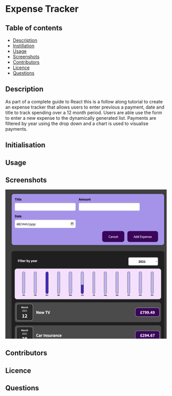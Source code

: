 # Expense Tracker 

 ## Table of contents

  * [Description](#Description)
  * [Instillation](#Instillation)
  * [Usage](#Usage)
  * [Screenshots](#Screenshots)
  * [Contributors](#Contributing)
  * [Licence](#License)
  * [Questions](#Questions)
  

## Description
As part of a complete guide to React this is a follow along tutorial to create an expense tracker that allows users to enter previous a payment, date and title to track spending over a 12 month period. Users are able use the form to enter a new expense to the dynamically generated list. Payments are filtered by year using the drop down and a chart is used to visualise payments.

## Initialisation 

## Usage

## Screenshots 
![](https://github.com/Charl1410/expense-tracker-tutorial/blob/5d454d1160831d67ac947ad81f8b022dd0987631/screenshots/Screenshot%202023-08-02%20at%2014.40.21.png)

## Contributors

## Licence 

## Questions 
